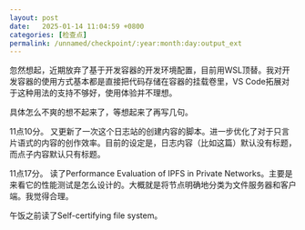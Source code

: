 ```yaml
---
layout: post
date:   2025-01-14 11:04:59 +0800
categories: [检查点]
permalink: /unnamed/checkpoint/:year:month:day:output_ext
---
```


忽然想起，近期放弃了基于开发容器的开发环境配置，目前用WSL顶替。我对开发容器的使用方式基本都是直接把代码存储在容器的挂载卷里，VS Code拓展对于这种用法的支持不够好，使用体验并不理想。

具体怎么不爽的想不起来了，等想起来了再写几句。

11点10分。
又更新了一次这个日志站的创建内容的脚本。进一步优化了对于只言片语式的内容的创作效率。目前的设定是，日志内容（比如这篇）默认没有标题，而点子内容默认只有标题。

11点17分。
读了Performance Evaluation of IPFS in Private Networks。主要是来看它的性能测试是怎么设计的。大概就是将节点明确地分类为文件服务器和客户端。我觉得合理。

午饭之前读了Self-certifying file system。